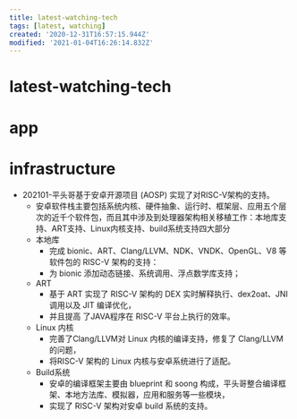 ```yaml
---
title: latest-watching-tech
tags: [latest, watching]
created: '2020-12-31T16:57:15.944Z'
modified: '2021-01-04T16:26:14.832Z'
---
```


# latest-watching-tech

# app

# infrastructure

- 202101-平头哥基于安卓开源项目 (AOSP) 实现了对RISC-V架构的支持。
  - 安卓软件栈主要包括系统内核、硬件抽象、运行时、框架层、应用五个层次的近千个软件包，而且其中涉及到处理器架构相关移植工作：本地库支持、ART支持、Linux内核支持、build系统支持四大部分
  - 本地库 
    - 完成 bionic、ART、Clang/LLVM、NDK、VNDK、OpenGL、V8 等软件包的 RISC-V 架构的支持：
    - 为 bionic 添加动态链接、系统调用、浮点数学库支持；
  - ART
    - 基于 ART 实现了 RISC-V 架构的 DEX 实时解释执行、dex2oat、JNI 调用以及 JIT 编译优化，
    - 并且提高 了JAVA程序在 RISC-V 平台上执行的效率。
  - Linux 内核
    - 完善了Clang/LLVM对 Linux 内核的编译支持，修复了 Clang/LLVM 的问题，
    - 将RISC-V 架构的 Linux 内核与安卓系统进行了适配。
  - Build系统
    - 安卓的编译框架主要由 blueprint 和 soong 构成，平头哥整合编译框架、本地方法库、模拟器，应用和服务等一些模块，
    - 实现了 RISC-V 架构对安卓 build 系统的支持。
